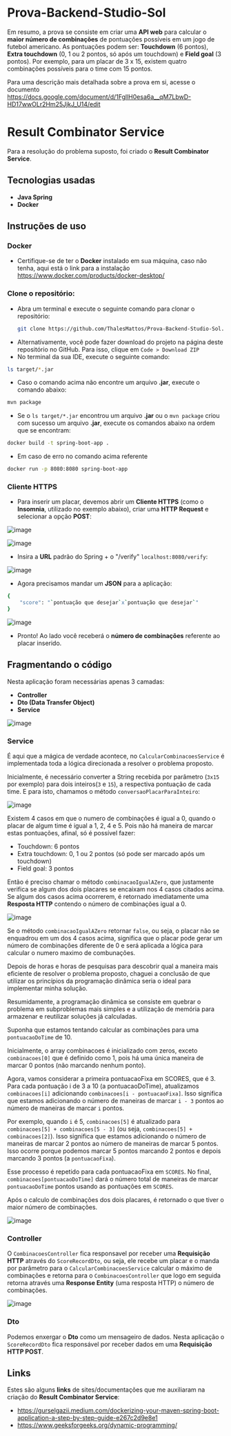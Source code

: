 # Prova-Backend-Studio-Sol

Em resumo, a prova se consiste em criar uma **API web** para calcular o **maior número de combinações** de pontuações possíveis em um jogo de futebol americano. As pontuações podem ser: **Touchdown** (6 pontos), **Extra touchdown** (0, 1 ou 2 pontos, só após um touchdown) e **Field goal** (3 pontos). Por exemplo, para um placar de 3 x 15, existem quatro combinações possíveis para o time com 15 pontos.

Para uma descrição mais detalhada sobre a prova em si, acesse o documento https://docs.google.com/document/d/1FgllH0esa6a__qM7LbwD-HD17wwOLr2Hm25JjkJ_U14/edit

# Result Combinator Service

Para a resolução do problema suposto, foi criado o **Result Combinator Service**.

## Tecnologias usadas

- **Java Spring**
- **Docker**

## Instruções de uso
### Docker
- Certifique-se de ter o **Docker** instalado em sua máquina, caso não tenha, aqui está o link para a instalação https://www.docker.com/products/docker-desktop/

### Clone o repositório:
- Abra um terminal e execute o seguinte comando para clonar o repositório:
	```bash
	git clone https://github.com/ThalesMattos/Prova-Backend-Studio-Sol.git
	```
- Alternativamente, você pode fazer download do projeto na página deste repositório no GitHub. Para isso, clique em `Code > Download ZIP`
- No terminal da sua IDE, execute o seguinte comando:
```bash
ls target/*.jar
```
- Caso o comando acima não encontre um arquivo **.jar**, execute o comando abaixo:
```bash
mvn package
```
- Se o `ls target/*.jar` encontrou um arquivo **.jar** ou o `mvn package` criou com sucesso um arquivo **.jar**, execute os comandos abaixo na ordem que se encontram:
```bash
docker build -t spring-boot-app .
```
- Em caso de erro no comando acima referente 
```bash
docker run -p 8080:8080 spring-boot-app
```

### Cliente HTTPS

- Para inserir um placar, devemos abrir um **Cliente HTTPS** (como o **Insomnia**, utilizado no exemplo abaixo), criar uma **HTTP Request** e selecionar a opção **POST**:

![image](https://github.com/ThalesMattos/Prova-Backend-Studio-Sol/assets/103903195/3c8eb5ee-1b2a-4eba-82c0-baf4f20c3588)

![image](https://github.com/ThalesMattos/Prova-Backend-Studio-Sol/assets/103903195/bb99cb7d-72cc-4aa5-a018-42bc91f5157d)

- Insira a **URL** padrão do Spring + o "/verify" `localhost:8080/verify`:

![image](https://github.com/ThalesMattos/Prova-Backend-Studio-Sol/assets/103903195/d1c899c3-eefb-413c-8179-7080935e803a)

- Agora precisamos mandar um **JSON** para a aplicação:
```bash
{ 
	"score": "`pontuação que desejar`x`pontuação que desejar`"
}
```
![image](https://github.com/ThalesMattos/Prova-Backend-Studio-Sol/assets/103903195/e47b587d-01a2-41d8-a2dd-220bcc8e1a0f)
- Pronto! Ao lado você receberá o **número de combinações** referente ao placar inserido.

## Fragmentando o código

Nesta aplicação foram necessárias apenas 3 camadas:
- **Controller**
- **Dto (Data Transfer Object)**
- **Service**

![image](https://github.com/ThalesMattos/Prova-Backend-Studio-Sol/assets/103903195/9375573a-f9ba-4db1-af98-8397353d2134)

### Service
É aqui que a mágica de verdade acontece, no `CalcularCombinacoesService` é implementada toda a lógica direcionada a resolver o problema proposto.

Inicialmente, é necessário converter a String recebida por parâmetro (`3x15` por exemplo) para dois inteiros(`3` e `15`), a respectiva pontuação de cada time. E para isto, chamamos o método `conversaoPlacarParaInteiro`:

![image](https://github.com/ThalesMattos/Prova-Backend-Studio-Sol/assets/103903195/e791482c-d256-4e99-87b7-b79ca299d51b)

Existem 4 casos em que o numero de combinações é igual a 0, quando o placar de algum time é igual a 1, 2, 4 e 5. Pois não há maneira de marcar estas pontuações, afinal, só é possível fazer:
- Touchdown: 6 pontos
- Extra touchdown: 0, 1 ou 2 pontos (só pode ser marcado após um touchdown)
- Field goal: 3 pontos

Então é preciso chamar o método `combinacaoIgualAZero`, que justamente verifica se algum dos dois placares se encaixam nos 4 casos citados acima. Se algum dos casos acima ocorrerem, é retornado imediatamente uma **Resposta HTTP** contendo o número de combinações igual a 0.

![image](https://github.com/ThalesMattos/Prova-Backend-Studio-Sol/assets/103903195/054b689e-61f1-458b-a194-c54eb1e002db)

Se o método `combinacaoIgualAZero` retornar `false`, ou seja, o placar não se enquadrou em um dos 4 casos acima, significa que o placar pode gerar um número de combinações diferente de 0 e será aplicada a lógica para calcular o numero maximo de combunações.

Depois de horas e horas de pesquisas para descobrir qual a maneira mais eficiente de resolver o problema proposto, chaguei a conclusão de que utilizar os princípios da programação dinâmica seria o ideal para implementar minha solução.

Resumidamente, a programação dinâmica se consiste em quebrar o problema em subproblemas mais simples e a utilização de memória para armazenar e reutilizar soluções já calculadas.

Suponha que estamos tentando calcular as combinações para uma `pontuacaoDoTime` de 10.

Inicialmente, o array combinacoes é inicializado com zeros, exceto `combinacoes[0]` que é definido como 1, pois há uma única maneira de marcar 0 pontos (não marcando nenhum ponto).

Agora, vamos considerar a primeira pontuacaoFixa em SCORES, que é 3. Para cada pontuação i de 3 a 10 (a pontuacaoDoTime), atualizamos `combinacoes[i]` adicionando `combinacoes[i - pontuacaoFixa]`. Isso significa que estamos adicionando o número de maneiras de marcar `i - 3` pontos ao número de maneiras de marcar `i` pontos.

Por exemplo, quando `i` é 5, `combinacoes[5]` é atualizado para `combinacoes[5] + combinacoes[5 - 3]` (ou seja, `combinacoes[5] + combinacoes[2]`). Isso significa que estamos adicionando o número de maneiras de marcar 2 pontos ao número de maneiras de marcar 5 pontos. Isso ocorre porque podemos marcar 5 pontos marcando 2 pontos e depois marcando 3 pontos (a `pontuacaoFixa`).

Esse processo é repetido para cada pontuacaoFixa em `SCORES`. No final, `combinacoes[pontuacaoDoTime]` dará o número total de maneiras de marcar `pontuacaoDoTime` pontos usando as pontuações em `SCORES`.

Após o calculo de combinações dos dois placares, é retornado o que tiver o maior número de combinações.

![image](https://github.com/ThalesMattos/Prova-Backend-Studio-Sol/assets/103903195/435e6a21-f8d6-4abf-bf04-1a78e766460b)

### Controller
O `CombinacoesController` fica responsavel por receber uma **Requisição HTTP** através do `ScoreRecordDto`, ou seja, ele recebe um placar e o manda por parâmetro para o `CalcularCombinacoesService` calcular o máximo de combinações e retorna para o `CombinacoesController` que logo em seguida retorna através uma **Response Entity** (uma resposta HTTP) o número de combinações.

![image](https://github.com/ThalesMattos/Prova-Backend-Studio-Sol/assets/103903195/fc43726e-32da-4f82-a4c1-386b08ba098a)

### Dto

Podemos enxergar o **Dto** como um mensageiro de dados. Nesta aplicação o `ScoreRecordDto` fica responsável por receber dados em uma **Requisição HTTP POST**.

## Links

Estes são alguns **links** de sites/documentações que me auxiliaram na criação do **Result Combinator Service**:

- https://gurselgazii.medium.com/dockerizing-your-maven-spring-boot-application-a-step-by-step-guide-e267c2d9e8e1
- https://www.geeksforgeeks.org/dynamic-programming/
